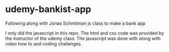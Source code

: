 # udemy-bankist-app
Following along with Jonas Schmitman js class to make a bank app

I only did the javascript in this repo. 
The html and css code was provided by the instructor of the udemy class.
The javascript was done with along with video how to and coding challenges.
